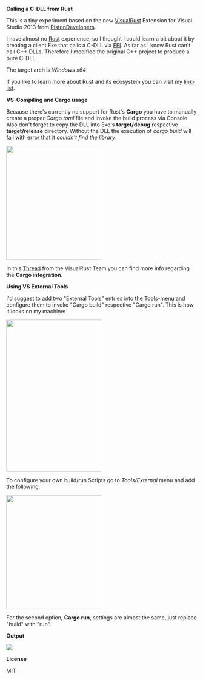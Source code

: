 **Calling a C-DLL from Rust**

This is a tiny experiment based on the new <a href="https://github.com/PistonDevelopers/VisualRust" target="_blank">VisualRust</a> Extension for Visual Studio 2013
from <a href="http://www.piston.rs/" target="_blank">PistonDevelopers</a>.

I have almost no <a href="http://www.rust-lang.org/" target="_blank">Rust</a> experience, so I thought I could learn a bit about it by creating a
client Exe that calls a C-DLL via <a href="https://doc.rust-lang.org/book/ffi.html" target="_blank">FFI</a>. As far as I know Rust can't call C++ DLLs.
Therefore I modified the original C++ project to produce a pure C-DLL.

The target arch is *Windows x64*.

If you like to learn more about Rust and its ecosystem you can visit my <a href="https://rust.zeef.com/harris.brakmic" target="_blank">link-list</a>.

**VS-Compiling and Cargo usage**

Because there's currently no support for Rust's **Cargo** you have to manually create a proper *Cargo.toml* file and invoke
the build process via Console. Also don't forget to copy the DLL into Exe's **target/debug** respective **target/release** directory. Without the DLL the execution
of *cargo build* will fail with error that it *couldn't find the library*.

<img src="http://p71.imgup.net/cargo_tomlaa20.png" height="300" width="250">

In this <a href="https://github.com/PistonDevelopers/VisualRust/issues/3" target="_blank">Thread</a> from the VisualRust Team you can find more info
regarding the **Cargo integration**.

**Using VS External Tools**

I'd suggest to add two "External Tools" entries into the Tools-menu and configure them to invoke "Cargo build" respective "Cargo run".
This is how it looks on my machine:

<img src="http://w70.imgup.net/external_t0dcd.png" height="400" width="250">

To configure your own build/run Scripts go to *Tools/External* menu and add the following:

<img src="http://o14.imgup.net/cargo_buil8014.png"  height="300" width="250">

For the second option, **Cargo run**, settings are almost the same, just replace "build" with "run".

**Output**

<img src="http://r44.imgup.net/msvs_rust_31d0.png">

**License**

MIT